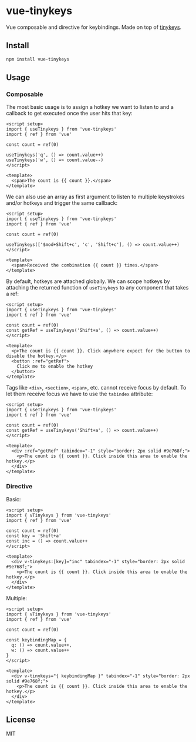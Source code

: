 # vue-tinykeys

Vue composable and directive for keybindings. Made on top of [tinykeys](https://github.com/jamiebuilds/tinykeys).

## Install

```bash
npm install vue-tinykeys
```

## Usage

### Composable

The most basic usage is to assign a hotkey we want to listen to and a callback to get executed once the user hits that key:

```vue
<script setup>
import { useTinykeys } from 'vue-tinykeys'
import { ref } from 'vue'

const count = ref(0)

useTinykeys('q', () => count.value++)
useTinykeys('w', () => count.value--)
</script>

<template>
  <span>The count is {{ count }}.</span>
</template>
```

We can also use an array as first argument to listen to multiple keystrokes and/or hotkeys and trigger the same callback:

```vue
<script setup>
import { useTinykeys } from 'vue-tinykeys'
import { ref } from 'vue'

const count = ref(0)

useTinykeys(['$mod+Shift+c', 'c', 'Shift+c'], () => count.value++)
</script>

<template>
  <span>Received the combination {{ count }} times.</span>
</template>
```

By default, hotkeys are attached globally. We can scope hotkeys by attaching the returned function of `useTinykeys` to any component that takes a ref:

```vue
<script setup>
import { useTinykeys } from 'vue-tinykeys'
import { ref } from 'vue'

const count = ref(0)
const getRef = useTinykeys('Shift+a', () => count.value++)
</script>

<template>
  <p>The count is {{ count }}. Click anywhere expect for the button to disable the hotkey.</p>
  <button :ref="getRef">
    Click me to enable the hotkey
  </button>
</template>
```

Tags like `<div>`, `<section>`, `<span>`, etc. cannot receive focus by default. To let them receive focus we have to use the `tabindex` attribute:

```vue
<script setup>
import { useTinykeys } from 'vue-tinykeys'
import { ref } from 'vue'

const count = ref(0)
const getRef = useTinykeys('Shift+a', () => count.value++)
</script>

<template>
  <div :ref="getRef" tabindex="-1" style="border: 2px solid #9e768f;">
    <p>The count is {{ count }}. Click inside this area to enable the hotkey.</p>
  </div>
</template>
```

### Directive

Basic:

```vue
<script setup>
import { vTinykeys } from 'vue-tinykeys'
import { ref } from 'vue'

const count = ref(0)
const key = 'Shift+a'
const inc = () => count.value++
</script>

<template>
  <div v-tinykeys:[key]="inc" tabindex="-1" style="border: 2px solid #9e768f;">
    <p>The count is {{ count }}. Click inside this area to enable the hotkey.</p>
  </div>
</template>
```

Multiple:

```vue
<script setup>
import { vTinykeys } from 'vue-tinykeys'
import { ref } from 'vue'

const count = ref(0)

const keybindingMap = {
  q: () => count.value++,
  w: () => count.value++
}
</script>

<template>
  <div v-tinykeys="{ keybindingMap }" tabindex="-1" style="border: 2px solid #9e768f;">
    <p>The count is {{ count }}. Click inside this area to enable the hotkey.</p>
  </div>
</template>
```

## License

MIT
